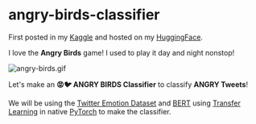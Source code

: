 # angry-birds-classifier

First posted in my [Kaggle](https://www.kaggle.com/code/wesleyacheng/angry-birds-classifier) and hosted on my [HuggingFace](https://huggingface.co/wesleyacheng/angry-birds-classifier).

I love the **Angry Birds** game! I used to play it day and night nonstop!

![angry-birds.gif](https://github.com/wesleyacheng/angry-birds-classifier/assets/15952538/c5d97175-3e25-440a-a323-b6d8be72fbea)


Let's make an **😡🐦 ANGRY BIRDS Classifier** to classify **ANGRY Tweets**!

We will be using the [Twitter Emotion Dataset](https://huggingface.co/datasets/tweet_eval) and [BERT](https://huggingface.co/docs/transformers/model_doc/bert) using [Transfer Learning](https://en.wikipedia.org/wiki/Transfer_learning) in native [PyTorch](https://en.wikipedia.org/wiki/PyTorch) to make the classifier.
